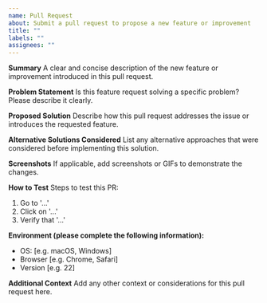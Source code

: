 ```yaml
---
name: Pull Request
about: Submit a pull request to propose a new feature or improvement
title: ""
labels: ""
assignees: ""
---
```


**Summary**
A clear and concise description of the new feature or improvement introduced in this pull request.

**Problem Statement**
Is this feature request solving a specific problem? Please describe it clearly.

**Proposed Solution**
Describe how this pull request addresses the issue or introduces the requested feature.

**Alternative Solutions Considered**
List any alternative approaches that were considered before implementing this solution.

**Screenshots**
If applicable, add screenshots or GIFs to demonstrate the changes.

**How to Test**
Steps to test this PR:

1. Go to '...'
2. Click on '...'
3. Verify that '...'

**Environment (please complete the following information):**

- OS: [e.g. macOS, Windows]
- Browser [e.g. Chrome, Safari]
- Version [e.g. 22]

**Additional Context**
Add any other context or considerations for this pull request here.
